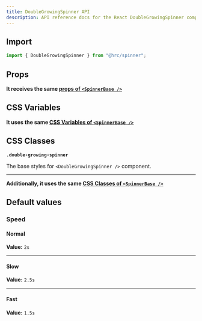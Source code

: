 ```yaml
---
title: DoubleGrowingSpinner API
description: API reference docs for the React DoubleGrowingSpinner component
---
```


## Import

```js
import { DoubleGrowingSpinner } from "@hrc/spinner";
```

## Props

**It receives the same [props of `<SpinnerBase />`](../spinner-base#props)**

## CSS Variables

**It uses the same [CSS Variables of `<SpinnerBase />`](../spinner-base#css-variables)**

## CSS Classes

**`.double-growing-spinner`**

The base styles for `<DoubleGrowingSpinner />` component.

---

**Additionally, it uses the same [CSS Classes of `<SpinnerBase />`](../spinner-base#css-classes)**

## Default values

### Speed

#### Normal

**Value:** `2s`

---

#### Slow

**Value:** `2.5s`

---

#### Fast

**Value:** `1.5s`
